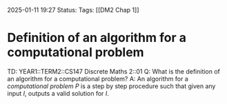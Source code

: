 2025-01-11 19:27
Status: 
Tags: [[DM2 Chap 1]]
# Definition of an algorithm for a computational problem

TD: YEAR1::TERM2::CS147 Discrete Maths 2::01 
Q: What is the definition of an algorithm for a computational problem?
A: An algorithm for a _computational problem_ $P$ is a step by step procedure such that given any input $I$, outputs a valid solution for $I$.
<!--ID: 1736623921429-->
